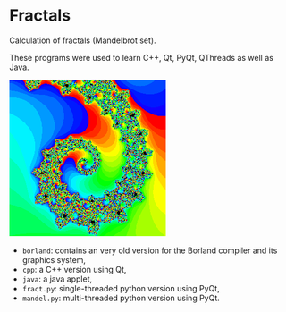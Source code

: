 # Fractals

Calculation of fractals (Mandelbrot set).

These programs were used to learn C++, Qt, PyQt, QThreads as well as Java.

![Screenshot](icon.png)

  * `borland`: contains an very old version for the Borland compiler and its graphics system,
  * `cpp`: a C++ version using Qt,
  * `java`: a java applet,
  * `fract.py`: single-threaded python version using PyQt,
  * `mandel.py`: multi-threaded python version using PyQt.
  
